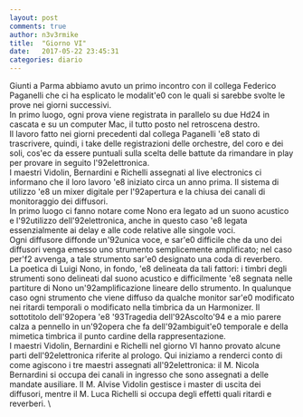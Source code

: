 ```yaml
---
layout: post
comments: true
author: n3v3rmike
title:  "Giorno VI"
date:   2017-05-22 23:45:31
categories: diario
---
```


Giunti a Parma abbiamo avuto un primo incontro con il collega Federico Paganelli che ci ha esplicato le modalit\'e0 con le quali si sarebbe svolte le prove nei giorni successivi.\
In primo luogo, ogni prova viene registrata in parallelo su due Hd24 in cascata e su un computer Mac, il tutto posto nel retroscena destro.\
Il lavoro fatto nei giorni precedenti dal collega Paganelli \'e8 stato di trascrivere, quindi, i take delle registrazioni delle orchestre, del coro e dei soli, cos\'ec da essere puntuali sulla scelta delle battute da rimandare in play per provare in seguito l\'92elettronica.\
I maestri Vidolin, Bernardini e Richelli assegnati al live electronics ci informano che il loro lavoro \'e8 iniziato circa un anno prima. Il sistema di utilizzo \'e8 un mixer digitale per l\'92apertura e la chiusa dei canali di monitoraggio dei diffusori.\
In primo luogo ci fanno notare come Nono era legato ad un suono acustico e l\'92utilizzo dell\'92elettronica, anche in questo caso \'e8 legata essenzialmente ai delay e alle code relative alle singole voci.\
Ogni diffusore diffonde un\'92unica voce, e sar\'e0 difficile che da uno dei diffusori venga emesso uno strumento semplicemente amplificato; nel caso per\'f2 avvenga, a tale strumento sar\'e0 designato una coda di reverbero.\
La poetica di Luigi Nono, in fondo, \'e8 delineata da tali fattori: i timbri degli strumenti sono delineati dal suono acustico e difficilmente \'e8 segnata nelle partiture di Nono un\'92amplificazione lineare dello strumento. In qualunque caso ogni strumento che viene diffuso da qualche monitor sar\'e0 modificato nei ritardi temporali o modificato nella timbrica da un Harmonizer. Il sottotitolo dell\'92opera \'e8 \'93Tragedia dell\'92Ascolto\'94 e a mio parere calza a pennello in un\'92opera che fa dell\'92ambiguit\'e0 temporale e della mimetica timbrica il punto cardine della rappresentazione.\
I maestri Vidolin, Bernardini e Richelli nel giorno VI hanno provato alcune parti dell\'92elettronica riferite al prologo. Qui iniziamo a renderci conto di come agiscono i tre maestri assegnati all\'92elettronica: il M. Nicola Bernardini si occupa dei canali in ingresso che sono assegnati a delle mandate ausiliare. Il M. Alvise Vidolin gestisce i master di uscita dei diffusori, mentre il M. Luca Richelli si occupa degli effetti quali ritardi e reverberi. \
